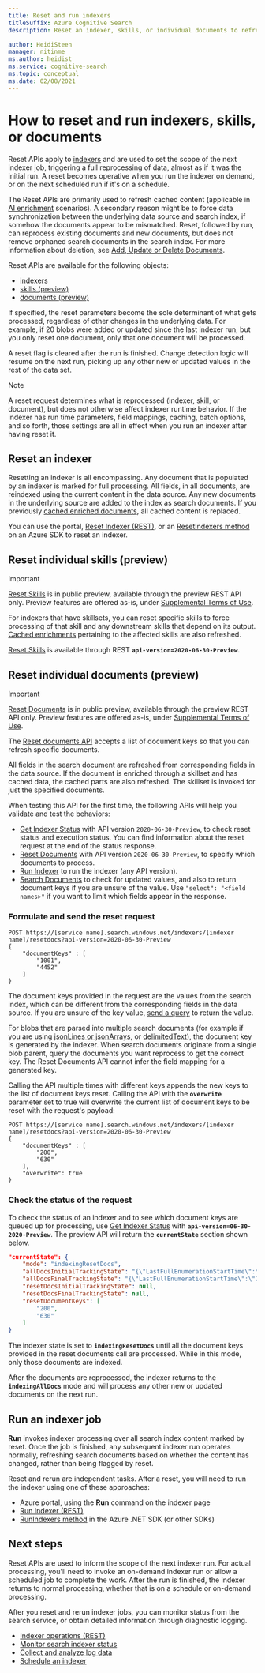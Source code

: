 ```yaml
---
title: Reset and run indexers
titleSuffix: Azure Cognitive Search
description: Reset an indexer, skills, or individual documents to refresh all or part of and index or knowledge store.

author: HeidiSteen
manager: nitinme
ms.author: heidist
ms.service: cognitive-search
ms.topic: conceptual
ms.date: 02/08/2021
---
```


# How to reset and run indexers, skills, or documents

Reset APIs apply to [indexers](search-indexer-overview.md) and are used to set the scope of the next indexer job, triggering a full reprocessing of data, almost as if it was the initial run. A reset becomes operative when you run the indexer on demand, or on the next scheduled run if it's on a schedule.

The Reset APIs are primarily used to refresh cached content (applicable in [AI enrichment](cognitive-search-concept-intro.md) scenarios). A secondary reason might be to force data synchronization between the underlying data source and search index, if somehow the documents appear to be mismatched. Reset, followed by run, can reprocess existing documents and new documents, but does not remove orphaned search documents in the search index. For more information about deletion, see [Add, Update or Delete Documents](/rest/api/searchservice/addupdate-or-delete-documents).

Reset APIs are available for the following objects:

+ [indexers](#reset-indexers)
+ [skills (preview)](#reset-skills)
+ [documents (preview)](#reset-docs)

If specified, the reset parameters become the sole determinant of what gets processed, regardless of other changes in the underlying data. For example, if 20 blobs were added or updated since the last indexer run, but you only reset one document, only that one document will be processed.

A reset flag is cleared after the run is finished. Change detection logic will resume on the next run, picking up any other new or updated values in the rest of the data set.

> [!NOTE]
> A reset request determines what is reprocessed (indexer, skill, or document), but does not otherwise affect indexer runtime behavior. If the indexer has run time parameters, field mappings, caching, batch options, and so forth, those settings are all in effect when you run an indexer after having reset it.

<a name="reset-indexers"></a>

## Reset an indexer

Resetting an indexer is all encompassing. Any document that is populated by an indexer is marked for full processing. All fields, in all documents, are reindexed using the current content in the data source. Any new documents in the underlying source are added to the index as search documents. If you previously [cached enriched documents](search-howto-incremental-index.md), all cached content is replaced.

You can use the portal, [Reset Indexer (REST)](/rest/api/searchservice/reset-indexer), or an [ResetIndexers method](/dotnet/api/azure.search.documents.indexes.searchindexerclient.resetindexer) on an Azure SDK to reset an indexer.

<a name="reset-skills"></a>

## Reset individual skills (preview)

> [!IMPORTANT] 
> [Reset Skills](/rest/api/searchservice/preview-api/reset-skills) is in public preview, available through the preview REST API only. Preview features are offered as-is, under [Supplemental Terms of Use](https://azure.microsoft.com/support/legal/preview-supplemental-terms/).

For indexers that have skillsets, you can reset specific skills to force processing of that skill and any downstream skills that depend on its output. [Cached enrichments](search-howto-incremental-index.md) pertaining to the affected skills are also refreshed.

[Reset Skills](/rest/api/searchservice/preview-api/reset-skills) is available through REST **`api-version=2020-06-30-Preview`**.

<a name="reset-docs"></a>

## Reset individual documents (preview)

> [!IMPORTANT] 
> [Reset Documents](/rest/api/searchservice/preview-api/reset-documents) is in public preview, available through the preview REST API only. Preview features are offered as-is, under [Supplemental Terms of Use](https://azure.microsoft.com/support/legal/preview-supplemental-terms/).

The [Reset documents API](https://docs.microsoft.com/rest/api/searchservice/preview-api/reset-documents) accepts a list of document keys so that you can refresh specific documents. 

All fields in the search document are refreshed from corresponding fields in the data source. If the document is enriched through a skillset and has cached data, the cached parts are also refreshed. The skillset is invoked for just the specified documents.

When testing this API for the first time, the following APIs will help you validate and test the behaviors:

+ [Get Indexer Status](/rest/api/searchservice/get-indexer-status) with API version `2020-06-30-Preview`, to check reset status and execution status. You can find information about the reset request at the end of the status response.
+ [Reset Documents](/rest/api/searchservice/preview-api/reset-documents) with API version `2020-06-30-Preview`, to specify which documents to process.
+ [Run Indexer](/rest/api/searchservice/run-indexer) to run the indexer (any API version).
+ [Search Documents](/rest/api/searchservice/search-documents) to check for updated values, and also to return document keys if you are unsure of the value. Use `"select": "<field names>"` if you want to limit which fields appear in the response.

### Formulate and send the reset request

```http
POST https://[service name].search.windows.net/indexers/[indexer name]/resetdocs?api-version=2020-06-30-Preview
{
    "documentKeys" : [
        "1001",
        "4452"
    ]
}
```

The document keys provided in the request are the values from the search index, which can be different from the corresponding fields in the data source. If you are unsure of the key value, [send a query](search-query-create.md) to return the value.

For blobs that are parsed into multiple search documents (for example if you are using [jsonLines or jsonArrays](search-howto-index-json-blobs.md), or [delimitedText](search-howto-index-csv-blobs.md)), the document key is generated by the indexer. When search documents originate from a single blob parent, query the documents you want reprocess to get the correct key. The Reset Documents API cannot infer the field mapping for a generated key.

Calling the API multiple times with different keys appends the new keys to the list of document keys reset. Calling the API with the **`overwrite`** parameter set to true will overwrite the current list of document keys to be reset with the request's payload:

```http
POST https://[service name].search.windows.net/indexers/[indexer name]/resetdocs?api-version=2020-06-30-Preview
{
    "documentKeys" : [
        "200",
        "630"
    ],
    "overwrite": true
}
```

### Check the status of the request

To check the status of an indexer and to see which document keys are queued up for processing, use [Get Indexer Status](/rest/api/searchservice/get-indexer-status) with **`api-version=06-30-2020-Preview`**. The preview API will return the **`currentState`** section shown below.

```json
"currentState": {
    "mode": "indexingResetDocs",
    "allDocsInitialTrackingState": "{\"LastFullEnumerationStartTime\":\"2021-02-06T19:02:07.0323764+00:00\",\"LastAttemptedEnumerationStartTime\":\"2021-02-06T19:02:07.0323764+00:00\",\"NameHighWaterMark\":null}",
    "allDocsFinalTrackingState": "{\"LastFullEnumerationStartTime\":\"2021-02-06T19:02:07.0323764+00:00\",\"LastAttemptedEnumerationStartTime\":\"2021-02-06T19:02:07.0323764+00:00\",\"NameHighWaterMark\":null}",
    "resetDocsInitialTrackingState": null,
    "resetDocsFinalTrackingState": null,
    "resetDocumentKeys": [
        "200",
        "630"
    ]
}
```

The indexer state is set to **`indexingResetDocs`** until all the document keys provided in the reset documents call are processed. While in this mode, only those documents are indexed. 

After the documents are reprocessed, the indexer returns to the **`indexingAllDocs`** mode and will process any other new or updated documents on the next run.

## Run an indexer job

**Run** invokes indexer processing over all search index content marked by reset. Once the job is finished, any subsequent indexer run operates normally, refreshing search documents based on whether the content has changed, rather than being flagged by reset.

Reset and rerun are independent tasks. After a reset, you will need to run the indexer using one of these approaches:

+ Azure portal, using the **Run** command on the indexer page
+ [Run Indexer (REST)](/rest/api/searchservice/run-indexer)
+ [RunIndexers method](/dotnet/api/azure.search.documents.indexes.searchindexerclient.runindexer) in the Azure .NET SDK (or other SDKs)

## Next steps

Reset APIs are used to inform the scope of the next indexer run. For actual processing, you'll need to invoke an on-demand indexer run or allow a scheduled job to complete the work. After the run is finished, the indexer returns to normal processing, whether that is on a schedule or on-demand processing.

After you reset and rerun indexer jobs, you can monitor status from the search service, or obtain detailed information through diagnostic logging.

+ [Indexer operations (REST)](/rest/api/searchservice/indexer-operations)
+ [Monitor search indexer status](search-howto-monitor-indexers.md)
+ [Collect and analyze log data](search-monitor-logs.md)
+ [Schedule an indexer](search-howto-schedule-indexers.md)